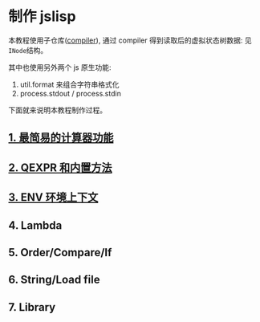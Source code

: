 # 制作 jslisp

本教程使用子仓库([compiler](https://github.com/akerdi/compiler)), 通过 compiler 得到读取后的虚拟状态树数据: 见`INode`结构。

其中也使用另外两个 js 原生功能:

1. util.format 来组合字符串格式化
2. process.stdout / process.stdin

下面就来说明本教程制作过程。

## [1. 最简易的计算器功能](./lesson1.md)

## [2. QEXPR 和内置方法](./lesson2.md)

## [3. ENV 环境上下文](./lesson3.md)

## 4. Lambda

## 5. Order/Compare/If

## 6. String/Load file

## 7. Library
